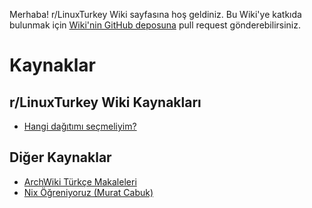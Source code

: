 Merhaba! r/LinuxTurkey Wiki sayfasına hoş geldiniz. Bu Wiki'ye katkıda bulunmak için [Wiki'nin GitHub deposuna](https://github.com/LinuxTurkey/wiki) pull request gönderebilirsiniz.

# Kaynaklar

## r/LinuxTurkey Wiki Kaynakları

- [Hangi dağıtımı seçmeliyim?](https://www.reddit.com/r/LinuxTurkey/wiki/hangi_dagitim)

## Diğer Kaynaklar

- [ArchWiki Türkçe Makaleleri](<https://wiki.archlinux.org/title/ArchWiki:Translation_Team_(T%C3%BCrk%C3%A7e)#%C3%87evrilmi%C5%9F_sayfalar>)
- [Nix Öğreniyoruz (Murat Cabuk)](https://github.com/muratcabuk/nix-ogreniyoruz)
